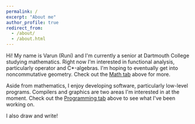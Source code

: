 ```yaml
---
permalink: /
excerpt: "About me"
author_profile: true
redirect_from: 
  - /about/
  - /about.html
---
```


Hi! My name is Varun (Runi) and I'm currently a senior at Dartmouth College studying mathematics. Right now I'm interested in functional analysis, particularly operator and C*-algebras. I'm hoping to eventually get into noncommutative geometry. Check out the [Math tab]() above for more.

Aside from mathematics, I enjoy developing software, particularly low-level programs. Compilers and graphics are two areas I'm interested in at the moment. Check out the [Programming tab]() above to see what I've been working on.

I also draw and write!
